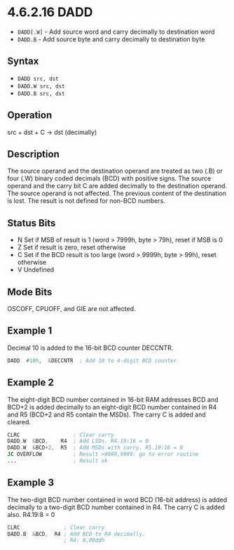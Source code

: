 # 4.6.2.16 DADD

- `DADD[.W]` - Add source word and carry decimally to destination word
- `DADD.B` - Add source byte and carry decimally to destination byte

## Syntax

- `DADD src, dst`
- `DADD.W src, dst`
- `DADD.B src, dst`

## Operation

src + dst + C → dst (decimally)

## Description

The source operand and the destination operand are treated as two (.B) or four (.W) binary coded decimals (BCD)
with positive signs. The source operand and the carry bit C are added decimally to the destination operand.
The source operand is not affected. The previous content of the destination is lost. The result is not defined
for non-BCD numbers.

## Status Bits

- N Set if MSB of result is 1 (word > 7999h, byte > 79h), reset if MSB is 0
- Z Set if result is zero, reset otherwise
- C Set if the BCD result is too large (word > 9999h, byte > 99h), reset otherwise
- V Undefined

## Mode Bits

OSCOFF, CPUOFF, and GIE are not affected.

## Example 1

Decimal 10 is added to the 16-bit BCD counter DECCNTR.

```asm
DADD  #10h,  &DECCNTR  ; Add 10 to 4-digit BCD counter
```

## Example 2

The eight-digit BCD number contained in 16-bit RAM addresses BCD and BCD+2 is added decimally to an
eight-digit BCD number contained in R4 and R5 (BCD+2 and R5 contain the MSDs). The carry C is added and cleared.

```asm
CLRC                 ; Clear carry
DADD.W  &BCD,    R4  ; Add LSDs. R4.19:16 = 0
DADD.W  &BCD+2,  R5  ; Add MSDs with carry. R5.19:16 = 0
JC OVERFLOW          ; Result >9999,9999: go to error routine
...                  ; Result ok
```

## Example 3

The two-digit BCD number contained in word BCD (16-bit address) is added decimally to a two-digit BCD number
contained in R4. The carry C is added also. R4.19:8 = 0

```asm
CLRC              ; Clear carry
DADD.B  &BCD,  R4 ; Add BCD to R4 decimally.
                  ; R4: 0,00ddh
```
